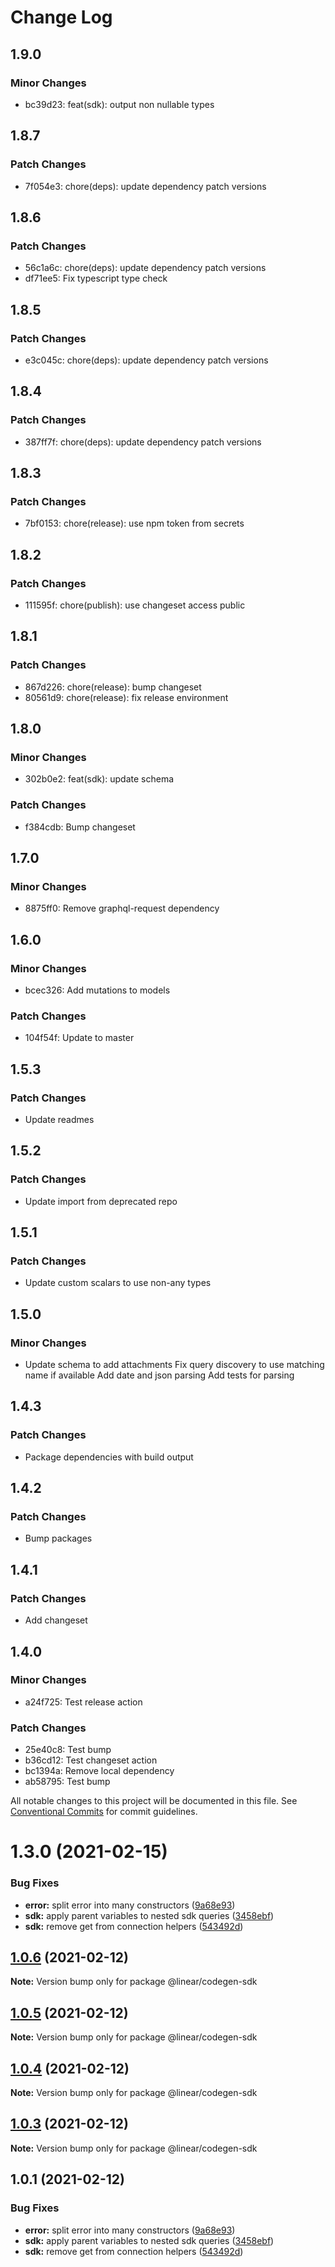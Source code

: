 # Change Log

## 1.9.0

### Minor Changes

- bc39d23: feat(sdk): output non nullable types

## 1.8.7

### Patch Changes

- 7f054e3: chore(deps): update dependency patch versions

## 1.8.6

### Patch Changes

- 56c1a6c: chore(deps): update dependency patch versions
- df71ee5: Fix typescript type check

## 1.8.5

### Patch Changes

- e3c045c: chore(deps): update dependency patch versions

## 1.8.4

### Patch Changes

- 387ff7f: chore(deps): update dependency patch versions

## 1.8.3

### Patch Changes

- 7bf0153: chore(release): use npm token from secrets

## 1.8.2

### Patch Changes

- 111595f: chore(publish): use changeset access public

## 1.8.1

### Patch Changes

- 867d226: chore(release): bump changeset
- 80561d9: chore(release): fix release environment

## 1.8.0

### Minor Changes

- 302b0e2: feat(sdk): update schema

### Patch Changes

- f384cdb: Bump changeset

## 1.7.0

### Minor Changes

- 8875ff0: Remove graphql-request dependency

## 1.6.0

### Minor Changes

- bcec326: Add mutations to models

### Patch Changes

- 104f54f: Update to master

## 1.5.3

### Patch Changes

- Update readmes

## 1.5.2

### Patch Changes

- Update import from deprecated repo

## 1.5.1

### Patch Changes

- Update custom scalars to use non-any types

## 1.5.0

### Minor Changes

- Update schema to add attachments
  Fix query discovery to use matching name if available
  Add date and json parsing
  Add tests for parsing

## 1.4.3

### Patch Changes

- Package dependencies with build output

## 1.4.2

### Patch Changes

- Bump packages

## 1.4.1

### Patch Changes

- Add changeset

## 1.4.0

### Minor Changes

- a24f725: Test release action

### Patch Changes

- 25e40c8: Test bump
- b36cd12: Test changeset action
- bc1394a: Remove local dependency
- ab58795: Test bump

All notable changes to this project will be documented in this file.
See [Conventional Commits](https://conventionalcommits.org) for commit guidelines.

# 1.3.0 (2021-02-15)

### Bug Fixes

- **error:** split error into many constructors ([9a68e93](https://github.com/linear/linear/commit/9a68e93aeb8d2a41e91a054ca2648d788fc1583e))
- **sdk:** apply parent variables to nested sdk queries ([3458ebf](https://github.com/linear/linear/commit/3458ebf5cee10066bbe93f0af1d0fe718d971ac9))
- **sdk:** remove get from connection helpers ([543492d](https://github.com/linear/linear/commit/543492d0a08ed116003b8acdbdcc0884763474ca))

## [1.0.6](https://github.com/linear/linear/compare/@linear/codegen-sdk@1.0.5...@linear/codegen-sdk@1.0.6) (2021-02-12)

**Note:** Version bump only for package @linear/codegen-sdk

## [1.0.5](https://github.com/linear/linear/compare/@linear/codegen-sdk@1.0.4...@linear/codegen-sdk@1.0.5) (2021-02-12)

**Note:** Version bump only for package @linear/codegen-sdk

## [1.0.4](https://github.com/linear/linear/compare/@linear/codegen-sdk@1.0.3...@linear/codegen-sdk@1.0.4) (2021-02-12)

**Note:** Version bump only for package @linear/codegen-sdk

## [1.0.3](https://github.com/linear/linear/compare/@linear/codegen-sdk@1.0.1...@linear/codegen-sdk@1.0.3) (2021-02-12)

**Note:** Version bump only for package @linear/codegen-sdk

## 1.0.1 (2021-02-12)

### Bug Fixes

- **error:** split error into many constructors ([9a68e93](https://github.com/linear/linear/commit/9a68e93aeb8d2a41e91a054ca2648d788fc1583e))
- **sdk:** apply parent variables to nested sdk queries ([3458ebf](https://github.com/linear/linear/commit/3458ebf5cee10066bbe93f0af1d0fe718d971ac9))
- **sdk:** remove get from connection helpers ([543492d](https://github.com/linear/linear/commit/543492d0a08ed116003b8acdbdcc0884763474ca))
